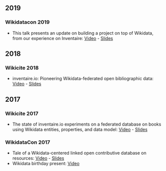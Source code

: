 <!-- LANG:EN, title="Presentations"-->

## 2019
### Wikidatacon 2019
* This talk presents an update on building a project on top of Wikidata, from our experience on Inventaire: [Video](https://media.ccc.de/v/wikidatacon2019-1059-inventaire_what_we_learnt_from_reusing_and_extending_wikidata_shifting_data) - [Slides](https://hack.allmende.io/p/inventaire-wikidatacon-2019#/)
## 2018
### Wikicite 2018
* inventaire.io: Pioneering Wikidata-federated open bibliographic data: [Video](https://www.youtube.com/watch?v=4CZDJ2uHrTk&t=3864) - [Slides](https://inventaire.github.io/wikicite-2018)

## 2017
### Wikicite 2017
* The state of inventaire.io experiments on a federated database on books using Wikidata entities, properties, and data model: [Video](https://www.youtube.com/watch?v=1pMHSghEM7A&t=8h42m52s) - [Slides](https://github.com/inventaire/wikicite)

### WikidataCon 2017
  * Tale of a Wikidata-centered linked open contributive database on resources: [Video](https://www.youtube.com/watch?v=nlxWy8ombEM) - [Slides](https://hackmd.io/p/SJGdXy-RZ)
  * Wikidata birthday present: [Video](https://media.ccc.de/v/wikidatacon2017-10042-birthday_celebration_demo_of_presents#video&t=2090)
